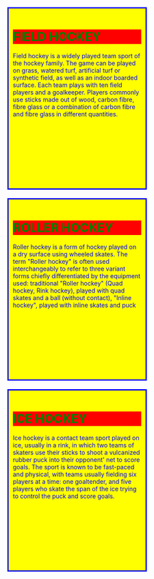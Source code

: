 <html>
<head>
<style>
div
{
display:inline-block;
background-color:yellow;
width:300px;
height:400px;
margin:10px;
padding:10px;
border-style:solid ;
color:blue;
}
h1
{
position:right;
background-color:red;
color:green;
}
  </style>
</head>
<body>
<div >
<h1>FIELD HOCKEY</h1>
<p>
Field hockey is a widely played team sport of the
hockey family. The game can be played on grass,
watered turf, artificial turf or synthetic field,
as well as an indoor boarded surface. Each team plays 
with ten field players and a goalkeeper. Players
commonly use sticks made out of wood, carbon fibre, 
fibre glass or a combination of carbon fibre and fibre
glass in different quantities.</p>  
</div>
<div>
<h1>ROLLER HOCKEY</h1>
<p>
Roller hockey is a form of hockey played on a dry surface
using wheeled skates. The term "Roller hockey" is often
used interchangeably to refer to three variant forms 
chiefly differentiated by the equipment used: traditional
"Roller hockey" (Quad hockey, Rink hockey), played with
quad skates and a ball (without contact), "Inline hockey",
played with inline skates and puck</p>
</div>
<div> 
<h1>ICE HOCKEY</h1>
<p>
Ice hockey is a contact team sport played on ice, usually
in a rink, in which two teams of skaters use their sticks
to shoot a vulcanized rubber puck into their opponent'
net to score goals. The sport is known to be fast-paced
and physical, with teams usually fielding six players at
a time: one goaltender, and five players who skate the
span of the ice trying to control the puck and score 
goals.
</p></div>
</body>
</html>
